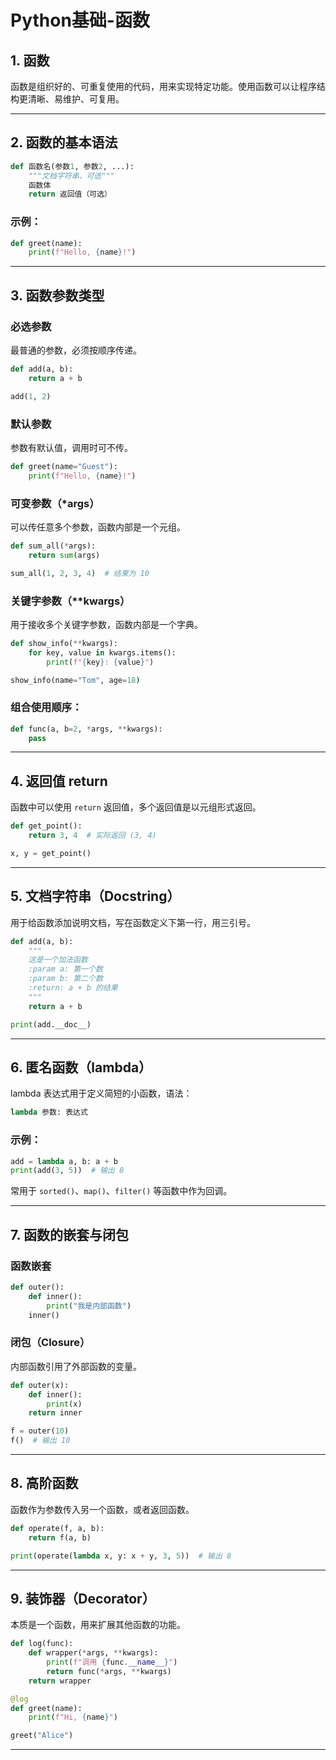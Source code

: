 # Python基础-函数

## 1. 函数

函数是组织好的、可重复使用的代码，用来实现特定功能。使用函数可以让程序结构更清晰、易维护、可复用。

---

## 2. 函数的基本语法

```python
def 函数名(参数1, 参数2, ...):
    """文档字符串，可选"""
    函数体
    return 返回值（可选）
```

### 示例：
```python
def greet(name):
    print(f"Hello, {name}!")
```

---

## 3. 函数参数类型

### 必选参数
最普通的参数，必须按顺序传递。
```python
def add(a, b):
    return a + b

add(1, 2)
```

### 默认参数
参数有默认值，调用时可不传。
```python
def greet(name="Guest"):
    print(f"Hello, {name}!")
```

### 可变参数（*args）
可以传任意多个参数，函数内部是一个元组。
```python
def sum_all(*args):
    return sum(args)

sum_all(1, 2, 3, 4)  # 结果为 10
```

### 关键字参数（**kwargs）
用于接收多个关键字参数，函数内部是一个字典。
```python
def show_info(**kwargs):
    for key, value in kwargs.items():
        print(f"{key}: {value}")

show_info(name="Tom", age=18)
```

### 组合使用顺序：
```python
def func(a, b=2, *args, **kwargs):
    pass
```

---

## 4. 返回值 return

函数中可以使用 `return` 返回值，多个返回值是以元组形式返回。

```python
def get_point():
    return 3, 4  # 实际返回 (3, 4)

x, y = get_point()
```

---

## 5. 文档字符串（Docstring）

用于给函数添加说明文档，写在函数定义下第一行，用三引号。

```python
def add(a, b):
    """
    这是一个加法函数
    :param a: 第一个数
    :param b: 第二个数
    :return: a + b 的结果
    """
    return a + b

print(add.__doc__)
```

---

## 6. 匿名函数（lambda）

lambda 表达式用于定义简短的小函数，语法：

```python
lambda 参数: 表达式
```

### 示例：
```python
add = lambda a, b: a + b
print(add(3, 5))  # 输出 8
```

常用于 `sorted()`、`map()`、`filter()` 等函数中作为回调。

---

## 7. 函数的嵌套与闭包

### 函数嵌套
```python
def outer():
    def inner():
        print("我是内部函数")
    inner()
```

### 闭包（Closure）
内部函数引用了外部函数的变量。
```python
def outer(x):
    def inner():
        print(x)
    return inner

f = outer(10)
f()  # 输出 10
```

---

## 8. 高阶函数

函数作为参数传入另一个函数，或者返回函数。

```python
def operate(f, a, b):
    return f(a, b)

print(operate(lambda x, y: x + y, 3, 5))  # 输出 8
```

---

## 9. 装饰器（Decorator）

本质是一个函数，用来扩展其他函数的功能。

```python
def log(func):
    def wrapper(*args, **kwargs):
        print(f"调用 {func.__name__}")
        return func(*args, **kwargs)
    return wrapper

@log
def greet(name):
    print(f"Hi, {name}")

greet("Alice")
```

---